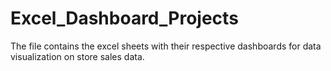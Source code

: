 # Excel_Dashboard_Projects
The file contains the excel sheets with their respective dashboards for data visualization on store sales data.

